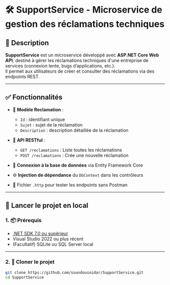 ﻿# 🛠️ SupportService - Microservice de gestion des réclamations techniques

## 📘 Description

**SupportService** est un microservice développé avec **ASP.NET Core Web API**, destiné à gérer les réclamations techniques d'une entreprise de services (connexion lente, bugs d’applications, etc.).  
Il permet aux utilisateurs de créer et consulter des réclamations via des endpoints REST.

---

## ✅ Fonctionnalités

- 📄 **Modèle Reclamation** :
  - `Id` : identifiant unique
  - `Sujet` : sujet de la réclamation
  - `Description` : description détaillée de la réclamation

- 🔧 **API RESTful** :
  - `GET /reclamations` : Liste toutes les réclamations
  - `POST /reclamations` : Crée une nouvelle réclamation

- 💾 **Connexion à la base de données** via Entity Framework Core
- ⚙️ **Injection de dépendance** du `DbContext` dans les contrôleurs
- 🧪 Fichier `.http` pour tester les endpoints sans Postman

---

## 🚀 Lancer le projet en local

### 1. 📦 Prérequis

- [.NET SDK 7.0 ou supérieur](https://dotnet.microsoft.com/download)
- Visual Studio 2022 ou plus récent
- (Facultatif) SQLite ou SQL Server local

---

### 2. 📁 Cloner le projet

```bash
git clone https://github.com/soundousnidar/SupportService.git
cd SupportService
